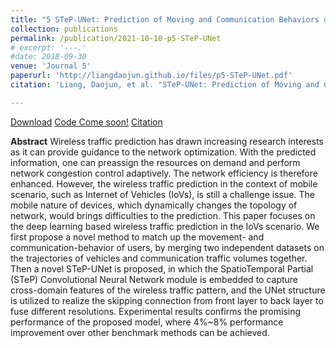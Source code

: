 ```yaml
---
title: "5 STeP-UNet: Prediction of Moving and Communication Behaviors of Vehicles"
collection: publications
permalink: /publication/2021-10-10-p5-STeP-UNet
# excerpt: '---.'
#date: 2018-09-30
venue: 'Journal 5'
paperurl: 'http://liangdaojun.github.io/files/p5-STeP-UNet.pdf'
citation: 'Liang, Daojun, et al. "STeP-UNet: Prediction of Moving and Communication Behaviors of Vehicles." 2021 IEEE 94th Vehicular Technology Conference (VTC2021-Fall). IEEE, 2021.'

---
```


[Download](http://liangdaojun.github.io/files/p5-STeP-UNet.pdf)
[Code Come soon!](https://github.com/liangdaojun)
[Citation](http://liangdaojun.github.io/files/c5-STeP-UNet.bib)

**Abstract**
Wireless traffic prediction has drawn increasing research interests as it can provide guidance to the network optimization. With the predicted information, one can preassign the resources on demand and perform network congestion control adaptively. The network efficiency is therefore enhanced. However, the wireless traffic prediction in the context of mobile scenario, such as Internet of Vehicles (IoVs), is still a challenge issue. The mobile nature of devices, which dynamically changes the topology of network, would brings difficulties to the prediction. This paper focuses on the deep learning based wireless traffic prediction in the IoVs scenario. We first propose a novel method to match up the movement- and communication-behavior of users, by merging two independent datasets on the trajectories of vehicles and communication traffic volumes together. Then a novel STeP-UNet is proposed, in which the SpatioTemporal Partial (STeP) Convolutional Neural Network module is embedded to capture cross-domain features of the wireless traffic pattern, and the UNet structure is utilized to realize the skipping connection from front layer to back layer to fuse different resolutions. Experimental results confirms the promising performance of the proposed model, where 4%~8% performance improvement over other benchmark methods can be achieved.